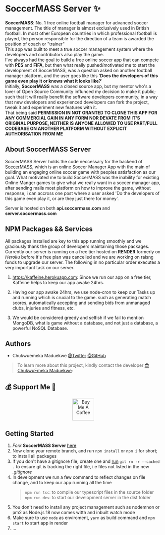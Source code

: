 # SoccerMASS Server ✨

**SoccerMASS**: No. 1 free online football manager for advanced soccer management. The title of manager is almost exclusively used in British football. In most other European countries in which professional football is played, the person responsible for the direction of a team is awarded the position of coach or "trainer"<br/>
This app was built to meet a true soccer management system where the developers and contributors also play the game.<br/>
I've always had the goal to build a free online soccer app that can compete with **PES** and **FIFA**, but then what really pushed/motivated me to start the development of SoccerMASS, was a question asked on another football manager platform, and the user goes like this '**Does the developers of this game even play it or knows what it looks like?**'<br/>
Initially, **SoccerMASS** was a closed source app, but my mentor who's a lover of Open Source Community influnced my decision to make it public; such that it will really benefit the software developers community, in a way that new developers and experienced developers can fork the project, tweak it and experiment new features with it.<br/>
That being said **PERMISSION IN NOT GRANTED TO CLONE THIS APP FOR ANY COMMERCIAL GAIN IN ANY FORM NOR DEVATE FROM IT'S ORIGINAL PURPOSE, NEITHER IS ANYONE ALLOWED TO USE PART/FULL CODEBASE ON ANOTHER PLATFORM WITHOUT EXPLICIT AUTHORISATION FROM ME**

## About SoccerMASS Server

SoccerMASS Server holds the code neccessary for the backend of [SoccerMASS](https://www.soccermass.com), which is an online Soccer Manager App with the main of building an engaging online soccer game with peoples satisfaction as our goal. What motivated me to build SoccerMASS was the inability for existing Online Manger games to give what we really want in a soccer manager app, after sending mails most platform on how to improve the game, without response, i can accross one post where a user asked 'Do the developers of this game even play it, or are they just there for money'.

Server is hosted on both **api.soccermass.com** and **server.soccermass.com**

## NPM Packages && Services

All packages installed are key to this app running smoothly and we graciously thank the group of developers maintaining those packages. Currently our server is running on a free tier hosted on **RENDER** formerly on _Heroku_ before it's free plan was cancelled and we are working on raisng funds to upgrade our server. The following in no particular order executes a very important task on our server.

1. https://kaffeine.herokuapp.com: Since we run our app on a free tier, Kaffeine helps to keep our app awake 24hrs.

2. Having our app awake 24hrs, we use node-cron to keep our Tasks up and running which is crucial to the game. such as generating match scores, automatically accepting and sending bids from unmanaged clubs, injuries and fitness, etc.

3. We would be considered greedy and selfish if we fail to mention MongoDB, what is game without a database, and not just a database, a powerful NoSQL Database.

## Authors

- Chukwuemeka Maduekwe [@Twitter](https://www.twitter.com/Chukwu3meka) [@GitHub](https://github.com/Chukwu3meka)

> To learn more about this project, kindly contact the developer [😎 ChukwuEmeka Maduekwe](https://www.linkedin.com/in/chukwu3meka/):

## 💰 Support Me 👋

<p align="center">
<a href="https://www.buymeacoffee.com/chukwuemeka" target="_blank"><img src="https://cdn.buymeacoffee.com/buttons/v2/default-yellow.png" alt="Buy Me A Coffee" height="70" ></a>
</p>

## Getting Started

1. _Fork_ **SoccerMASS Server** [here](https://github.com/Chukwu3meka/SoccerMASS-Server.git)
2. Now clone your remote branch, and run `npm install` or `npm i` for short; to install all packages
3. If you don't have a gitignore file, create one and [run](https://sigalambigha.home.blog/2020/03/11/how-to-refresh-gitignore/) `git rm -r --cached .` to ensure git is tracking the right file, i.e files not listed in the new _.gitignore_
4. In development we run a few command to reflect changes on file change, and to keep our app running all the time
   > `npm run tsc`: to compile our typescript files in the source folder
   > `npm run dev`: to start our development server in the dist folder
5. You don't need to install any project management such as nodemnon or pm2 as Node.js 18 now comes witth and inbuilt watch mode
6. Make sure to use `node` as enviroment, `yarn` as build command and `npm start` to start app in render
7. ...
